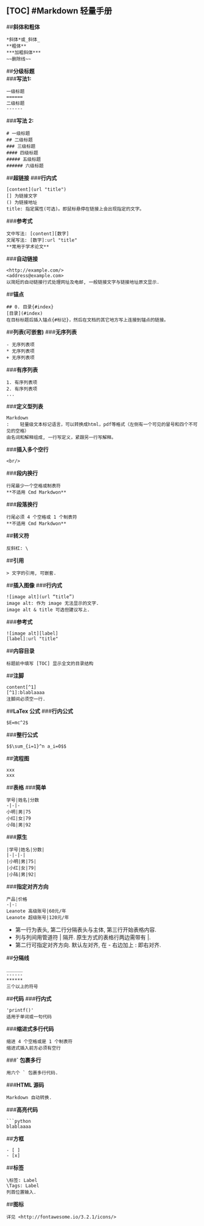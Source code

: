﻿[TOC]
#**Markdown 轻量手册**
--------

##**斜体和粗体**
```
*斜体*或_斜体_
**粗体**
***加粗斜体***
~~删除线~~
```    

##**分级标题**  
###**写法1:**
```    
一级标题
======
二级标题
------
```
###**写法 2:**
```
# 一级标题
## 二级标题
### 三级标题
#### 四级标题
##### 五级标题
###### 六级标题
```

##**超链接**
###**行内式**
```
[content](url "title")
[] 为链接文字
() 为链接地址
title: 指定属性(可选)。即鼠标悬停在链接上会出现指定的文字。
```
###**参考式**
```
文中写法: [content][数字]
文尾写法: [数字]:url "title"
**常用于学术论文**
```
###**自动链接**
```
<http://example.com/>
<address@example.com>
以简短的自动链接行式处理网址及电邮, 一般链接文字与链接地址原文显示.
```

##**锚点**
```
## 0. 目录{#index}
[目录](#index)
在目标标题后插入锚点{#标记}，然后在文档的其它地方写上连接到锚点的链接。
```

##**列表(可嵌套)**
###**无序列表**
```
- 无序列表项
* 无序列表项
+ 无序列表项
```
###**有序列表**
```
1. 有序列表项
2. 有序列表项
...
```
###**定义型列表**
```
Markdown
:    轻量级文本标记语言，可以转换成html，pdf等格式（左侧有一个可见的冒号和四个不可见的空格）
由名词和解释组成, 一行写定义，紧跟另一行写解释。
```
###**插入多个空行**
```
<br/>
```
###**段内换行**
```
行尾最少一个空格或制表符
**不适用 Cmd Markdwon**
```
###**段落换行**
```
行尾必须 4 个空格或 1 个制表符
**不适用 Cmd Markdwon**
```

##**转义符**
```
反斜杠: \
```

##**引用**
```
> 文字的引用, 可嵌套.
```

##**插入图像**
###**行内式**
```
![image alt](url “title”)
image alt: 作为 image 无法显示的文字.
image alt & title 可选但建议写上.
```
###**参考式**
```
![image alt][label]
[label]:url "title"
```

##**内容目录**
```
标题前中填写 [TOC] 显示全文的目录结构
```
##**注脚**
```
content[^1]
[^1]:blablaaaa
注脚间必须空一行.
```

##**LaTex 公式**
###**行内公式**
```
$E=mc^2$
```
###**整行公式**
```
$$\sum_{i=1}^n a_i=0$$
```
##**流程图**
```
xxx
xxx
```

##**表格**
###**简单**
```
学号|姓名|分数
-|-|-
小明|男|75
小红|女|79
小陆|男|92
```
###**原生**
```
|学号|姓名|分数|
|-|-|-|
|小明|男|75|
|小红|女|79|
|小陆|男|92|
```
###**指定对齐方向**
```
产品|价格
-|-:
Leanote 高级账号|60元/年
Leanote 超级账号|120元/年
```

* 第一行为表头, 第二行分隔表头与主体, 第三行开始表格内容.
* 列与列间用管道符 | 隔开. 原生方式的表格行两边需带有 |.
* 第二行可指定对齐方向. 默认左对齐, 在 - 右边加上 : 即右对齐.

##**分隔线**
```
______
------
******
三个以上的符号
```

##**代码**
###**行内式**
```
'printf()'
适用于单词或一句代码
```
###**缩进式多行代码**
```
缩进 4 个空格或是 1 个制表符
缩进式插入前方必须有空行
```
###**` 包裹多行**
```
用六个 ` 包裹多行代码.
```
###**HTML 源码**
```
Markdown 自动转换.
```
###**高亮代码**
```
```python
blablaaaa
```

##**方框**
```
- [ ] 
- [x] 
```

##**标签**
```
\标签: Label
\Tags: Label
列首位置输入.
```

##**图标**
```
详见 <http://fontawesome.io/3.2.1/icons/>
```